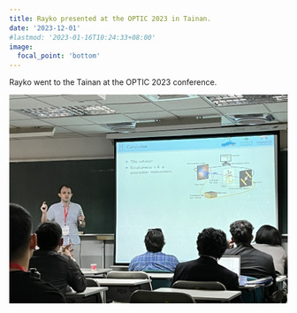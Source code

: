 ```yaml
---
title: Rayko presented at the OPTIC 2023 in Tainan.
date: '2023-12-01'
#lastmod: '2023-01-16T10:24:33+08:00'
image: 
  focal_point: 'bottom'
---
```


Rayko went to the Tainan at the OPTIC 2023 conference.

<!--more-->

![rayko_present](rayko_presenting.jpeg "Rayko presenting")
